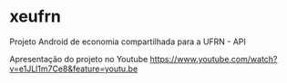 # xeufrn
Projeto Android de economia compartilhada para a UFRN - API

Apresentação do projeto no Youtube 
https://www.youtube.com/watch?v=e1JLl1m7Ce8&feature=youtu.be

